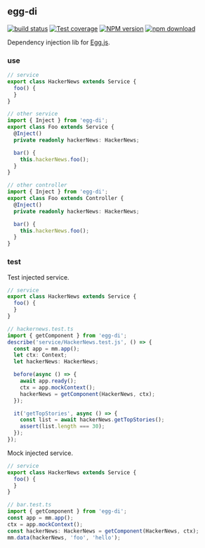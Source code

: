 ## egg-di

[![build status][travis-image]][travis-url]
[![Test coverage][coveralls-image]][coveralls-url]
[![NPM version][npm-image]][npm-url]
[![npm download][download-image]][download-url]

[npm-image]: http://img.shields.io/npm/v/egg-dier.svg?style=flat-square
[npm-url]: http://npmjs.org/package/egg-dier
[download-image]: https://img.shields.io/npm/dm/egg-dier.svg?style=flat-square
[download-url]: https://npmjs.org/package/egg-dier
[travis-image]: https://img.shields.io/travis/shepherdwind/egg-dier.svg?style=flat-square
[travis-url]: https://travis-ci.org/shepherdwind/egg-dier
[coveralls-image]: https://img.shields.io/coveralls/shepherdwind/egg-dier.svg?style=flat-square
[coveralls-url]: https://coveralls.io/r/shepherdwind/egg-dier?branch=master

Dependency injection lib for [Egg.js](https://eggjs.org/).

### use

```typescript
// service
export class HackerNews extends Service {
  foo() {
  }
}

// other service
import { Inject } from 'egg-di';
export class Foo extends Service {
  @Inject()
  private readonly hackerNews: HackerNews;

  bar() {
    this.hackerNews.foo();
  }
}

// other controller
import { Inject } from 'egg-di';
export class Foo extends Controller {
  @Inject()
  private readonly hackerNews: HackerNews;

  bar() {
    this.hackerNews.foo();
  }
}
```

### test

Test injected service.

```typescript
// service
export class HackerNews extends Service {
  foo() {
  }
}

// hackernews.test.ts
import { getComponent } from 'egg-di';
describe('service/HackerNews.test.js', () => {
  const app = mm.app();
  let ctx: Context;
  let hackerNews: HackerNews;

  before(async () => {
    await app.ready();
    ctx = app.mockContext();
    hackerNews = getComponent(HackerNews, ctx);
  });

  it('getTopStories', async () => {
    const list = await hackerNews.getTopStories();
    assert(list.length === 30);
  });
});
```

Mock injected service.

```typescript
// service
export class HackerNews extends Service {
  foo() {
  }
}

// bar.test.ts
import { getComponent } from 'egg-di';
const app = mm.app();
ctx = app.mockContext();
const hackerNews: HackerNews = getComponent(HackerNews, ctx);
mm.data(hackerNews, 'foo', 'hello');
```